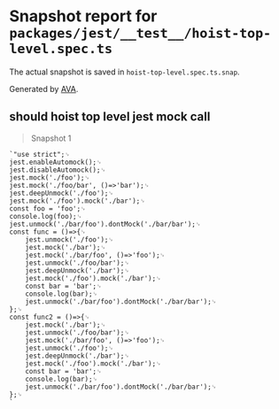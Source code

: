 # Snapshot report for `packages/jest/__test__/hoist-top-level.spec.ts`

The actual snapshot is saved in `hoist-top-level.spec.ts.snap`.

Generated by [AVA](https://avajs.dev).

## should hoist top level jest mock call

> Snapshot 1

    `"use strict";␊
    jest.enableAutomock();␊
    jest.disableAutomock();␊
    jest.mock('./foo');␊
    jest.mock('./foo/bar', ()=>'bar');␊
    jest.deepUnmock('./foo');␊
    jest.mock('./foo').mock('./bar');␊
    const foo = 'foo';␊
    console.log(foo);␊
    jest.unmock('./bar/foo').dontMock('./bar/bar');␊
    const func = ()=>{␊
        jest.unmock('./foo');␊
        jest.mock('./bar');␊
        jest.mock('./bar/foo', ()=>'foo');␊
        jest.unmock('./foo/bar');␊
        jest.deepUnmock('./bar');␊
        jest.mock('./foo').mock('./bar');␊
        const bar = 'bar';␊
        console.log(bar);␊
        jest.unmock('./bar/foo').dontMock('./bar/bar');␊
    };␊
    const func2 = ()=>{␊
        jest.mock('./bar');␊
        jest.unmock('./foo/bar');␊
        jest.mock('./bar/foo', ()=>'foo');␊
        jest.unmock('./foo');␊
        jest.deepUnmock('./bar');␊
        jest.mock('./foo').mock('./bar');␊
        const bar = 'bar';␊
        console.log(bar);␊
        jest.unmock('./bar/foo').dontMock('./bar/bar');␊
    };␊
    `
